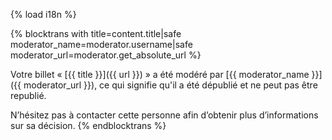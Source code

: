 {% load i18n %}

{% blocktrans with title=content.title|safe moderator_name=moderator.username|safe moderator_url=moderator.get_absolute_url %}

Votre billet « [{{ title }}]({{ url }}) » a été modéré par 
[{{ moderator_name }}]({{ moderator_url }}), ce qui signifie qu'il a été dépublié et ne peut pas être republié.

N’hésitez pas à contacter cette personne afin d’obtenir plus d’informations sur sa décision.
{% endblocktrans %}
